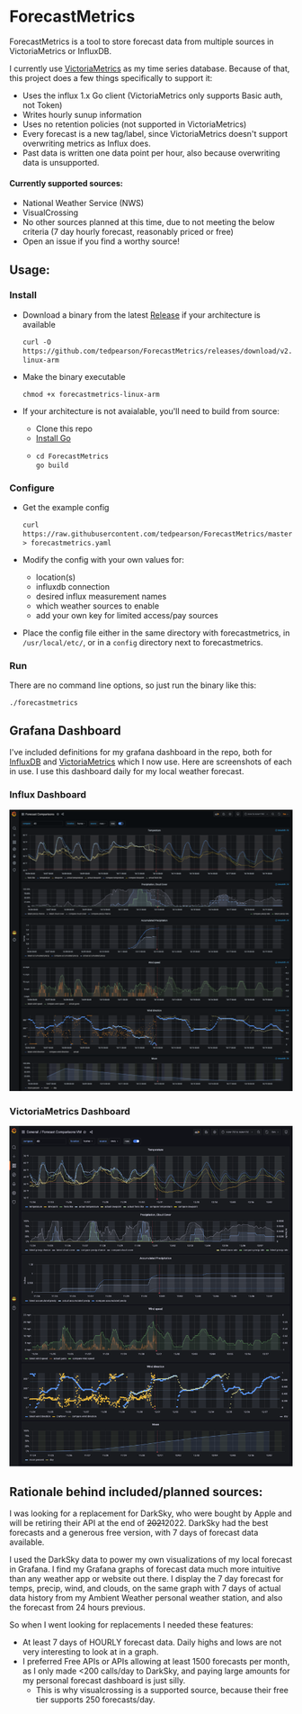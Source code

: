 # ForecastMetrics

ForecastMetrics is a tool to store forecast data from multiple
sources in VictoriaMetrics or InfluxDB.

I currently use [VictoriaMetrics](https://victoriametrics.com) as my time series database.
Because of that, this project does a few things specifically to support it:
- Uses the influx 1.x Go client (VictoriaMetrics only supports Basic auth, not Token)
- Writes hourly sunup information
- Uses no retention policies (not supported in VictoriaMetrics)
- Every forecast is a new tag/label, since VictoriaMetrics doesn't support overwriting
  metrics as Influx does.
- Past data is written one data point per hour, also because overwriting data is unsupported.

#### Currently supported sources:
- National Weather Service (NWS)
- VisualCrossing
- No other sources planned at this time, due to not meeting the below
criteria (7 day hourly forecast, reasonably priced or free)
- Open an issue if you find a worthy source!

## Usage:

### Install
- Download a binary from the latest [Release][release] if your architecture is available

      curl -O https://github.com/tedpearson/ForecastMetrics/releases/download/v2.3.1/forecastmetrics-linux-arm

- Make the binary executable

      chmod +x forecastmetrics-linux-arm

- If your architecture is not avaialable, you'll need to build from source:
  - Clone this repo
  - [Install Go][install-go]
  -
        cd ForecastMetrics
        go build

### Configure

- Get the example config

      curl https://raw.githubusercontent.com/tedpearson/ForecastMetrics/master/config/forecastmetrics.example.yaml > forecastmetrics.yaml

- Modify the config with your own values for:
  - location(s)
  - influxdb connection
  - desired influx measurement names
  - which weather sources to enable
  - add your own key for limited access/pay sources

- Place the config file either in the same directory with forecastmetrics, in `/usr/local/etc/`, or
  in a `config` directory next to forecastmetrics.
      

### Run
There are no command line options, so just run the binary like this:

    ./forecastmetrics

## Grafana Dashboard
I've included definitions for my grafana dashboard in the repo, both for [InfluxDB](grafana/influx.json) and
[VictoriaMetrics](grafana/victoriametrics.json) which I now use. Here are screenshots of each in use. I use
this dashboard daily for my local weather forecast.

### Influx Dashboard 
![influx grafana dashboard](grafana/influx.png)

### VictoriaMetrics Dashboard
![VictoriaMetrics dashboard](grafana/victoriametrics.png)

## Rationale behind included/planned sources:
I was looking for a replacement for DarkSky, who were bought by
Apple and will be retiring their API at the end of <s>2021</s>2022.
DarkSky had the best forecasts and a generous free version,
with 7 days of forecast data available.

I used the DarkSky data to power my own visualizations of my
local forecast in Grafana. I find my Grafana graphs of forecast
data much more intuitive than any weather app or website out there.
I display the 7 day forecast for temps, precip, wind, and clouds,
on the same graph with 7 days of actual data history from my
Ambient Weather personal weather station, and also the forecast
from 24 hours previous.

So when I went looking for replacements I needed these features:
- At least 7 days of HOURLY forecast data. Daily highs and lows
are not very interesting to look at in a graph.
- I preferred Free APIs or APIs allowing at least 1500 forecasts
per month, as I only made <200 calls/day to DarkSky, and paying
large amounts for my personal forecast dashboard is just silly.
    - This is why visualcrossing is a supported source,
    because their free tier supports 250 forecasts/day.

[release]: https://github.com/tedpearson/ForecastMetrics/releases
[config-example]: https://github.com/tedpearson/ForecastMetrics/blob/master/config/forecastmetrics.example.yaml
[install-go]: https://golang.org/dl/